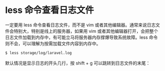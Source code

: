 # less 命令查看日志文件

一定要用 less 命令查看日志文件，而不是 vim 或者其他编辑器。通常来说日志文件会特别大，特别是线上的服务器，如果用 vim 或者其他编辑器打开，会把整个日志文件加载到内存中，有可能立马将服务器内存撑爆导致系统故障。less 命令则不会，可以理解为按需加载文件内容到内存中。

```bash
$ less storage/log/laravel.log
```

默认情况是显示日志的开头几行，按 shift + g 可以跳转到日志文件的末尾：
